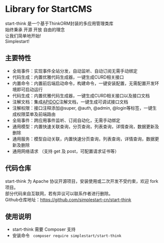 # Library for StartCMS
start-think 是一个基于ThinkORM封装的多应用管理类库  
始终秉承 开源 开放 自由的理念  
让我们简单地开始!  
Simplestart!  

## 主要特性
- 全局事件：实现事件全站分发，自动监听、自动订阅无需手动绑定
- 代码生成：内置优雅代码生成器，一键生成CURD相关接口
- 内置命令：内置前后端启动命令，构建命令，一键安装配置，无需配置开发环境即可启动运行
- 代码生成：内置优雅代码生成器，一键生成CURD相关接口以及接口文档
- 注解文档：集成[APIDOC](https://apidocjs.com)注解文档，一键生成可调试接口文档
- 注解权限：接口注释添加@super, @auth, @admin, @login等标签，一键生成权限菜单及前端路由
- 全局事件：跨应用事件监听、订阅自动化，无需手动绑定
- 通用模型：内置快速关联查询，分页查询，列表查询，详情查询，数据更新及删除
- 通用服务：模型自动关联，内置快速分页查询，列表查询，详情查询，数据更新及删除
- 通用网络请求 （支持 get 及 post，可配置请求证书等）
## 代码仓库
start-think 为 Apache 协议开源项目，安装使用或二次开发不受约束，欢迎 fork 项目。  
部分代码来自互联网，若有异议可以联系作者进行删除。  
Github仓库地址：https://github.com/simplestart-cn/start-think

## 使用说明
* start-think 需要 Composer 支持
* 安装命令 ` composer require simplestart/start-think`